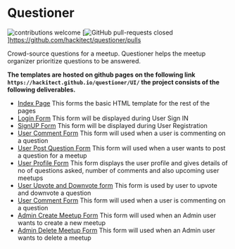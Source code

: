 # Questioner
![contributions welcome](https://img.shields.io/badge/contributions-welcome-brightgreen.svg?style=flat)
[![GitHub pull-requests closed](https://img.shields.io/github/issues-pr-closed/hackitect/questioner.svg)]https://github.com/hackitect/questioner/pulls

Crowd-source questions for a meetup. Questioner helps the meetup organizer prioritize questions to be answered.

**The templates are hosted on github pages on the following link `https://hackitect.github.io/questioner/UI/` the project consists of the following deliverables.**

* [Index Page](https://hackitect.github.io/questioner/UI/index.html) This forms the basic HTML template for the rest of the pages<br>
* [Login Form](https://hackitect.github.io/questioner/UI/login.html) This form will be displayed during User Sign IN<br>
* [SignUP Form](https://hackitect.github.io/questioner/UI/register.html) This form will be displayed during User Registration<br>
* [User Comment Form](https://hackitect.github.io/questioner/UI/comment.html) This form will used when a user is commenting on a question<br>
* [User Post Question Form](https://hackitect.github.io/questioner/UI/post_question.html) This form will used when a user wants to post a question for a meetup<br>
* [User Profile Form](https://hackitect.github.io/questioner/UI/profile.html) This form displays the user profile and gives details of no of questions asked, number of comments and also upcoming user meetups<br>
* [User Upvote and Downvote form](https://hackitect.github.io/questioner/UI/up_down_vote.html) This form is used by user to upvote and downvote a question<br>
* [User Comment Form](https://hackitect.github.io/questioner/UI/comment.html) This form will used when a user is commenting on a question<br>
* [Admin Create Meetup Form](https://hackitect.github.io/questioner/UI/create_meetup.html) This form will used when an Admin user wants to create a new meetup<br>
* [Admin Delete Meetup Form](https://hackitect.github.io/questioner/UI/delete_meetup.html) This form will used when an Admin user wants to delete a meetup<br>

